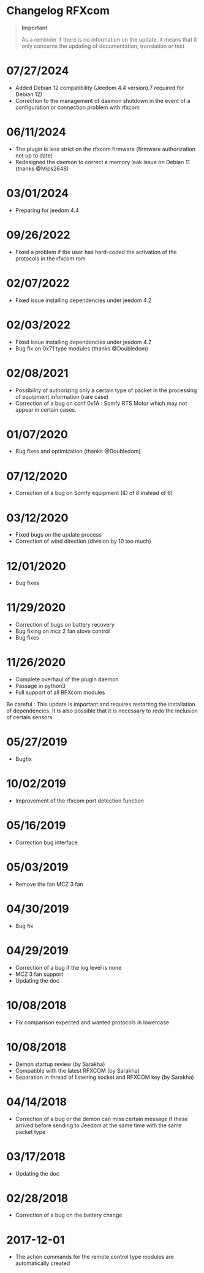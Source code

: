 # Changelog RFXcom

>**Important**
>
>As a reminder if there is no information on the update, it means that it only concerns the updating of documentation, translation or text

# 07/27/2024

- Added Debian 12 compatibility (Jeedom 4.4 version).7 required for Debian 12)
- Correction to the management of daemon shutdown in the event of a configuration or connection problem with rfxcom

# 06/11/2024

- The plugin is less strict on the rfxcom firmware (firmware authorization not up to date)
- Redesigned the daemon to correct a memory leak issue on Debian 11 (thanks @Mips2648)

# 03/01/2024

- Preparing for jeedom 4.4

# 09/26/2022

- Fixed a problem if the user has hard-coded the activation of the protocols in the rfxcom rom

# 02/07/2022

- Fixed issue installing dependencies under jeedom 4.2

# 02/03/2022

- Fixed issue installing dependencies under jeedom 4.2
- Bug fix on 0x71 type modules (thanks @Doubledom)

# 02/08/2021

- Possibility of authorizing only a certain type of packet in the processing of equipment information (rare case)
- Correction of a bug on conf 0x1A : Somfy RTS Motor which may not appear in certain cases.

# 01/07/2020

- Bug fixes and optimization (thanks @Doubledom)

# 07/12/2020

- Correction of a bug on Somfy equipment (ID of 8 instead of 6)

# 03/12/2020

- Fixed bugs on the update process
- Correction of wind direction (division by 10 too much)

# 12/01/2020

- Bug fixes

# 11/29/2020

- Correction of bugs on battery recovery
- Bug fixing on mcz 2 fan stove control
- Bug fixes

# 11/26/2020

- Complete overhaul of the plugin daemon
- Passage in python3
- Full support of all RFXcom modules

Be careful : This update is important and requires restarting the installation of dependencies. It is also possible that it is necessary to redo the inclusion of certain sensors.

# 05/27/2019

- Bugfix

# 10/02/2019

- Improvement of the rfxcom port detection function

# 05/16/2019

- Correction bug interface

# 05/03/2019

- Remove the fan MCZ 3 fan

# 04/30/2019

- Bug fix

# 04/29/2019

- Correction of a bug if the log level is none
- MCZ 3 fan support
- Updating the doc

# 10/08/2018

- Fix comparison expected and wanted protocols in lowercase

# 10/08/2018

- Demon startup review (by Sarakha)
- Compatible with the latest RFXCOM (by Sarakha)
- Separation in thread of listening socket and RFXCOM key (by Sarakha)

# 04/14/2018

- Correction of a bug or the demon can miss certain message if these arrived before sending to Jeedom at the same time with the same packet type

# 03/17/2018

- Updating the doc

# 02/28/2018

- Correction of a bug on the battery change

# 2017-12-01

- The action commands for the remote control type modules are
    automatically created
